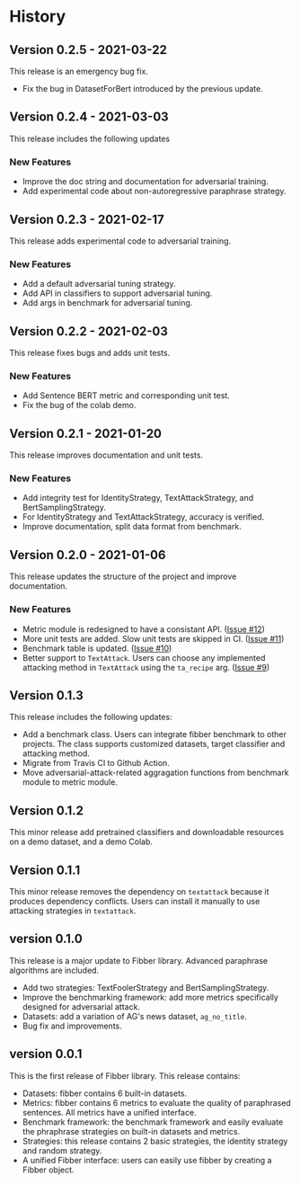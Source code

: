 # History


## Version 0.2.5 - 2021-03-22
This release is an emergency bug fix.

- Fix the bug in DatasetForBert introduced by the previous update.


## Version 0.2.4 - 2021-03-03
This release includes the following updates

### New Features

- Improve the doc string and documentation for adversarial training.
- Add experimental code about non-autoregressive paraphrase strategy.


## Version 0.2.3 - 2021-02-17
This release adds experimental code to adversarial training.

### New Features

- Add a default adversarial tuning strategy.
- Add API in classifiers to support adversarial tuning.
- Add args in benchmark for adversarial tuning.


## Version 0.2.2 - 2021-02-03
This release fixes bugs and adds unit tests.

### New Features

- Add Sentence BERT metric and corresponding unit test.
- Fix the bug of the colab demo.


## Version 0.2.1 - 2021-01-20
This release improves documentation and unit tests.

### New Features

- Add integrity test for IdentityStrategy, TextAttackStrategy, and BertSamplingStrategy.
- For IdentityStrategy and TextAttackStrategy, accuracy is verified.
- Improve documentation, split data format from benchmark.


## Version 0.2.0 - 2021-01-06
This release updates the structure of the project and improve documentation.

### New Features

- Metric module is redesigned to have a consistant API. ([Issue #12](https://github.com/DAI-Lab/fibber/issues/12))
- More unit tests are added. Slow unit tests are skipped in CI. ([Issue #11](https://github.com/DAI-Lab/fibber/issues/11))
- Benchmark table is updated. ([Issue #10](https://github.com/DAI-Lab/fibber/issues/10))
- Better support to `TextAttack`. Users can choose any implemented attacking method in `TextAttack` using the `ta_recipe` arg. ([Issue #9](https://github.com/DAI-Lab/fibber/issues/9))


## Version 0.1.3

This release includes the following updates:

- Add a benchmark class. Users can integrate fibber benchmark to other projects. The class supports customized datasets, target classifier and attacking method.
- Migrate from Travis CI to Github Action.
- Move adversarial-attack-related aggragation functions from benchmark module to metric module.

## Version 0.1.2

This minor release add pretrained classifiers and downloadable resources on a demo dataset, and a
demo Colab.

## Version 0.1.1

This minor release removes the dependency on `textattack` because it produces dependency conflicts.
Users can install it manually to use attacking strategies in `textattack`.

## version 0.1.0

This release is a major update to Fibber library. Advanced paraphrase algorithms are included.

- Add two strategies: TextFoolerStrategy and BertSamplingStrategy.
- Improve the benchmarking framework: add more metrics specifically designed for adversarial attack.
- Datasets: add a variation of AG's news dataset, `ag_no_title`.
- Bug fix and improvements.

## version 0.0.1

This is the first release of Fibber library. This release contains:

- Datasets: fibber contains 6 built-in datasets.
- Metrics: fibber contains 6 metrics to evaluate the quality of paraphrased
  sentences. All metrics have a unified interface.
- Benchmark framework: the benchmark framework and easily evaluate the
  phraphrase strategies on built-in datasets and metrics.
- Strategies: this release contains 2 basic strategies, the identity strategy
  and random strategy.
- A unified Fibber interface: users can easily use fibber by creating a Fibber
  object.
